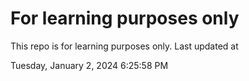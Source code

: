# For learning purposes only
This repo is for learning purposes only.
Last updated at

Tuesday, January 2, 2024 6:25:58 PM

